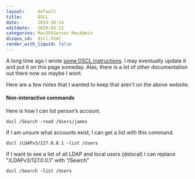 ```yaml
---
layout:     default
title:      DSCL
date:       2014-10-14
editdate:   2020-05-11
categories: MacOSXServer MacAdmin
disqus_id:  dscl.html
render_with_liquid: false
---
```


A long time ago I wrote [some DSCL instructions](http://www.macos.utah.edu/documentation/authentication/dscl.html).  I may eventually update it and put it on this page someday.  Alas, there is a lot of other documentation out there now so maybe I wont.

Here are a few notes that I wanted to keep that aren't on the above website.

#### Non-interactive commands

Here is how I can list person’s account.

    dscl /Search -read /Users/james

If I am unsure what accounts exist, I can get a list with this command.

    dscl /LDAPv3/127.0.0.1 -list /Users

If I want to see a list of all LDAP and local users (dslocal) I can replace "/LDAPv3/127.0.0.1” with “/Search”

    dscl /Search -list /Users
